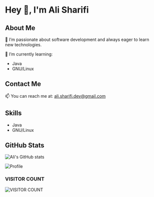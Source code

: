 # Hey 👋, I'm Ali Sharifi

## About Me
👀 I’m passionate about software development and always eager to learn new technologies.

🌱 I’m currently learning:
- Java
- GNU/Linux

## Contact Me
📫 You can reach me at: ali.sharifi.dev@gmail.com

<!-- todo add this
## Projects
- **[Project Name](link-to-project)**: Brief description of the project.
- **[Project Name](link-to-project)**: Brief description of the project.
-->

## Skills
- Java
- GNU/Linux

  
## GitHub Stats
![Ali's GitHub stats](https://github-readme-stats.vercel.app/api?username=ali-sharifi-dev&show_icons=true&theme=github_dark)

![Profile](http://github-profile-summary-cards.vercel.app/api/cards/profile-details?username=ali-sharifi-dev&theme=github_dark)

### VISITOR COUNT
![VISITOR COUNT](https://profile-counter.glitch.me/ali-sharifi-dev/count.svg)

<!-- todo add this
## Social Media
- [LinkedIn](link-to-linkedin)
- [Twitter](link-to-twitter)
-->


<!--
**Ali-1Dev/Ali-1Dev** is a ✨ _special_ ✨ repository because its `README.md` (this file) appears on your GitHub profile.

Here are some ideas to get you started:

- 🔭 I’m currently working on ...
- 🌱 I’m currently learning ...
- 👯 I’m looking to collaborate on ...
- 🤔 I’m looking for help with ...
- 💬 Ask me about ...
- 📫 How to reach me: ...
- 😄 Pronouns: ...
- ⚡ Fun fact: ...
-->
